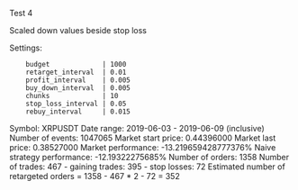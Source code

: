 Test 4

Scaled down values beside stop loss

Settings:
```
    budget             | 1000
    retarget_interval  | 0.01
    profit_interval    | 0.005
    buy_down_interval  | 0.005
    chunks             | 10
    stop_loss_interval | 0.05
    rebuy_interval     | 0.015
```

Symbol: XRPUSDT
Date range: 2019-06-03 - 2019-06-09 (inclusive)
Number of events: 1047065
Market start price: 0.44396000
Market last price: 0.38527000
Market performance: -13.219659428777376%
Naive strategy performance: -12.19322275685%
Number of orders: 1358
Number of trades: 467
    - gaining trades: 395
    - stop losses: 72
Estimated number of retargeted orders = 1358 - 467 * 2 - 72 = 352